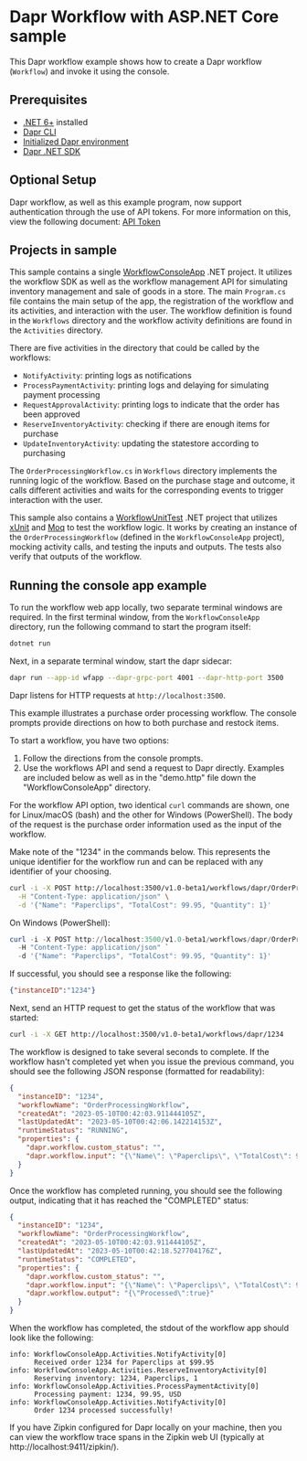 # Dapr Workflow with ASP.NET Core sample

This Dapr workflow example shows how to create a Dapr workflow (`Workflow`) and invoke it using the console.

## Prerequisites

- [.NET 6+](https://dotnet.microsoft.com/download) installed
- [Dapr CLI](https://docs.dapr.io/getting-started/install-dapr-cli/)
- [Initialized Dapr environment](https://docs.dapr.io/getting-started/install-dapr-selfhost/)
- [Dapr .NET SDK](https://github.com/dapr/dotnet-sdk/)


## Optional Setup
Dapr workflow, as well as this example program, now support authentication through the use of API tokens. For more information on this, view the following document: [API Token](https://github.com/dapr/dotnet-sdk/blob/master/docs/api-tokens.md)

## Projects in sample

This sample contains a single [WorkflowConsoleApp](./WorkflowConsoleApp) .NET project.
It utilizes the workflow SDK as well as the workflow management API for simulating inventory management and sale of goods in a store.
The main `Program.cs` file contains the main setup of the app, the registration of the workflow and its activities, and interaction with the user. The workflow definition is found in the `Workflows` directory and the workflow activity definitions are found in the `Activities` directory.

There are five activities in the directory that could be called by the workflows:
- `NotifyActivity`:  printing logs as notifications
- `ProcessPaymentActivity`: printing logs and delaying for simulating payment processing
- `RequestApprovalActivity`: printing logs to indicate that the order has been approved
- `ReserveInventoryActivity`: checking if there are enough items for purchase
- `UpdateInventoryActivity`: updating the statestore according to purchasing

The `OrderProcessingWorkflow.cs` in `Workflows` directory implements the running logic of the workflow. Based on the purchase stage and outcome, it calls different activities and waits for the corresponding events to trigger interaction with the user.

This sample also contains a [WorkflowUnitTest](./WorkflowUnitTest) .NET project that utilizes [xUnit](https://xunit.net/) and [Moq](https://github.com/moq/moq) to test the workflow logic.
It works by creating an instance of the `OrderProcessingWorkflow` (defined in the `WorkflowConsoleApp` project), mocking activity calls, and testing the inputs and outputs.
The tests also verify that outputs of the workflow.

## Running the console app example

To run the workflow web app locally, two separate terminal windows are required.
In the first terminal window, from the `WorkflowConsoleApp` directory, run the following command to start the program itself:

```sh
dotnet run
```

Next, in a separate terminal window, start the dapr sidecar:

```sh
dapr run --app-id wfapp --dapr-grpc-port 4001 --dapr-http-port 3500
```

Dapr listens for HTTP requests at `http://localhost:3500`.

This example illustrates a purchase order processing workflow. The console prompts provide directions on how to both purchase and restock items.

To start a workflow, you have two options:

1. Follow the directions from the console prompts.
2. Use the workflows API and send a request to Dapr directly. Examples are included below as well as in the "demo.http" file down the "WorkflowConsoleApp" directory.

For the workflow API option, two identical `curl` commands are shown, one for Linux/macOS (bash) and the other for Windows (PowerShell). The body of the request is the purchase order information used as the input of the workflow. 

Make note of the "1234" in the commands below. This represents the unique identifier for the workflow run and can be replaced with any identifier of your choosing.

```bash
curl -i -X POST http://localhost:3500/v1.0-beta1/workflows/dapr/OrderProcessingWorkflow/start?instanceID=1234 \
  -H "Content-Type: application/json" \
  -d '{"Name": "Paperclips", "TotalCost": 99.95, "Quantity": 1}'
```

On Windows (PowerShell):

```powershell
curl -i -X POST http://localhost:3500/v1.0-beta1/workflows/dapr/OrderProcessingWorkflow/start?instanceID=1234 `
  -H "Content-Type: application/json" `
  -d '{"Name": "Paperclips", "TotalCost": 99.95, "Quantity": 1}'
```

If successful, you should see a response like the following: 

```json
{"instanceID":"1234"}
```

Next, send an HTTP request to get the status of the workflow that was started:

```bash
curl -i -X GET http://localhost:3500/v1.0-beta1/workflows/dapr/1234
```

The workflow is designed to take several seconds to complete. If the workflow hasn't completed yet when you issue the previous command, you should see the following JSON response (formatted for readability):

```json
{
  "instanceID": "1234",
  "workflowName": "OrderProcessingWorkflow",
  "createdAt": "2023-05-10T00:42:03.911444105Z",
  "lastUpdatedAt": "2023-05-10T00:42:06.142214153Z",
  "runtimeStatus": "RUNNING",
  "properties": {
    "dapr.workflow.custom_status": "",
    "dapr.workflow.input": "{\"Name\": \"Paperclips\", \"TotalCost\": 99.95, \"Quantity\": 1}"
  }
}
```

Once the workflow has completed running, you should see the following output, indicating that it has reached the "COMPLETED" status:

```json
{
  "instanceID": "1234",
  "workflowName": "OrderProcessingWorkflow",
  "createdAt": "2023-05-10T00:42:03.911444105Z",
  "lastUpdatedAt": "2023-05-10T00:42:18.527704176Z",
  "runtimeStatus": "COMPLETED",
  "properties": {
    "dapr.workflow.custom_status": "",
    "dapr.workflow.input": "{\"Name\": \"Paperclips\", \"TotalCost\": 99.95, \"Quantity\": 1}",
    "dapr.workflow.output": "{\"Processed\":true}"
  }
}
```

When the workflow has completed, the stdout of the workflow app should look like the following:

```log
info: WorkflowConsoleApp.Activities.NotifyActivity[0]
      Received order 1234 for Paperclips at $99.95
info: WorkflowConsoleApp.Activities.ReserveInventoryActivity[0]
      Reserving inventory: 1234, Paperclips, 1
info: WorkflowConsoleApp.Activities.ProcessPaymentActivity[0]
      Processing payment: 1234, 99.95, USD
info: WorkflowConsoleApp.Activities.NotifyActivity[0]
      Order 1234 processed successfully!
```

If you have Zipkin configured for Dapr locally on your machine, then you can view the workflow trace spans in the Zipkin web UI (typically at http://localhost:9411/zipkin/).